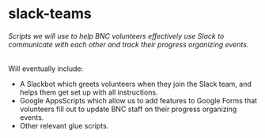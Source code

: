 # slack-teams

###### Scripts we will use to help BNC volunteers effectively use Slack to communicate with each other and track their progress organizing events.

Will eventually include:
* A Slackbot which greets volunteers when they join the Slack team, and helps them get set up with all instructions.
* Google AppsScripts which allow us to add features to Google Forms that volunteers fill out to update BNC staff on their progress organizing events.
* Other relevant glue scripts.
